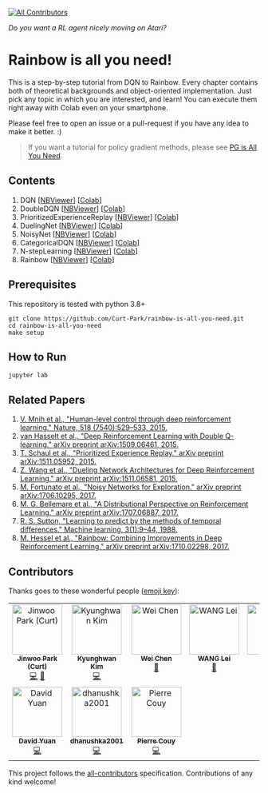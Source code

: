 [![All Contributors](https://img.shields.io/badge/all_contributors-6-orange.svg?style=flat-square)](#contributors)

*Do you want a RL agent nicely moving on Atari?*
# Rainbow is all you need!

This is a step-by-step tutorial from DQN to Rainbow.
Every chapter contains both of theoretical backgrounds and object-oriented implementation. Just pick any topic in which you are interested, and learn! You can execute them right away with Colab even on your smartphone.

Please feel free to open an issue or a pull-request if you have any idea to make it better. :)

>If you want a tutorial for policy gradient methods, please see [PG is All You Need](https://github.com/MrSyee/pg-is-all-you-need).

## Contents

01. DQN [[NBViewer](https://nbviewer.jupyter.org/github/Curt-Park/rainbow-is-all-you-need/blob/master/01.dqn.ipynb)] [[Colab](https://colab.research.google.com/github/Curt-Park/rainbow-is-all-you-need/blob/master/01.dqn.ipynb)]
02. DoubleDQN [[NBViewer](https://nbviewer.jupyter.org/github/Curt-Park/rainbow-is-all-you-need/blob/master/02.double_q.ipynb)] [[Colab](https://colab.research.google.com/github/Curt-Park/rainbow-is-all-you-need/blob/master/02.double_q.ipynb)]
03. PrioritizedExperienceReplay [[NBViewer](https://nbviewer.jupyter.org/github/Curt-Park/rainbow-is-all-you-need/blob/master/03.per.ipynb)] [[Colab](https://colab.research.google.com/github/Curt-Park/rainbow-is-all-you-need/blob/master/03.per.ipynb)]
04. DuelingNet [[NBViewer](https://nbviewer.jupyter.org/github/Curt-Park/rainbow-is-all-you-need/blob/master/04.dueling.ipynb)] [[Colab](https://colab.research.google.com/github/Curt-Park/rainbow-is-all-you-need/blob/master/04.dueling.ipynb)]
05. NoisyNet [[NBViewer](https://nbviewer.jupyter.org/github/Curt-Park/rainbow-is-all-you-need/blob/master/05.noisy_net.ipynb)] [[Colab](https://colab.research.google.com/github/Curt-Park/rainbow-is-all-you-need/blob/master/05.noisy_net.ipynb)]
06. CategoricalDQN [[NBViewer](https://nbviewer.jupyter.org/github/Curt-Park/rainbow-is-all-you-need/blob/master/06.categorical_dqn.ipynb)] [[Colab](https://colab.research.google.com/github/Curt-Park/rainbow-is-all-you-need/blob/master/06.categorical_dqn.ipynb)]
07. N-stepLearning [[NBViewer](https://nbviewer.jupyter.org/github/Curt-Park/rainbow-is-all-you-need/blob/master/07.n_step_learning.ipynb)] [[Colab](https://colab.research.google.com/github/Curt-Park/rainbow-is-all-you-need/blob/master/07.n_step_learning.ipynb)]
08. Rainbow [[NBViewer](https://nbviewer.jupyter.org/github/Curt-Park/rainbow-is-all-you-need/blob/master/08.rainbow.ipynb)] [[Colab](https://colab.research.google.com/github/Curt-Park/rainbow-is-all-you-need/blob/master/08.rainbow.ipynb)]

## Prerequisites
This repository is tested with python 3.8+
```
git clone https://github.com/Curt-Park/rainbow-is-all-you-need.git
cd rainbow-is-all-you-need
make setup
```

## How to Run
```
jupyter lab
```

## Related Papers

01. [V. Mnih et al., "Human-level control through deep reinforcement learning." Nature, 518
(7540):529–533, 2015.](https://storage.googleapis.com/deepmind-media/dqn/DQNNaturePaper.pdf)
02. [van Hasselt et al., "Deep Reinforcement Learning with Double Q-learning." arXiv preprint arXiv:1509.06461, 2015.](https://arxiv.org/pdf/1509.06461.pdf)
03. [T. Schaul et al., "Prioritized Experience Replay." arXiv preprint arXiv:1511.05952, 2015.](https://arxiv.org/pdf/1511.05952.pdf)
04. [Z. Wang et al., "Dueling Network Architectures for Deep Reinforcement Learning." arXiv preprint arXiv:1511.06581, 2015.](https://arxiv.org/pdf/1511.06581.pdf)
05. [M. Fortunato et al., "Noisy Networks for Exploration." arXiv preprint arXiv:1706.10295, 2017.](https://arxiv.org/pdf/1706.10295.pdf)
06. [M. G. Bellemare et al., "A Distributional Perspective on Reinforcement Learning." arXiv preprint arXiv:1707.06887, 2017.](https://arxiv.org/pdf/1707.06887.pdf)
07. [R. S. Sutton, "Learning to predict by the methods of temporal differences." Machine learning, 3(1):9–44, 1988.](http://incompleteideas.net/papers/sutton-88-with-erratum.pdf)
08. [M. Hessel et al., "Rainbow: Combining Improvements in Deep Reinforcement Learning." arXiv preprint arXiv:1710.02298, 2017.](https://arxiv.org/pdf/1710.02298.pdf)

## Contributors

Thanks goes to these wonderful people ([emoji key](https://allcontributors.org/docs/en/emoji-key)):

<!-- ALL-CONTRIBUTORS-LIST:START - Do not remove or modify this section -->
<!-- prettier-ignore-start -->
<!-- markdownlint-disable -->
<table>
  <tbody>
    <tr>
      <td align="center" valign="top" width="14.28%"><a href="https://www.linkedin.com/in/curt-park/"><img src="https://avatars3.githubusercontent.com/u/14961526?v=4?s=100" width="100px;" alt="Jinwoo Park (Curt)"/><br /><sub><b>Jinwoo Park (Curt)</b></sub></a><br /><a href="https://github.com/Curt-Park/rainbow-is-all-you-need/commits?author=Curt-Park" title="Code">💻</a> <a href="https://github.com/Curt-Park/rainbow-is-all-you-need/commits?author=Curt-Park" title="Documentation">📖</a></td>
      <td align="center" valign="top" width="14.28%"><a href="https://www.linkedin.com/in/kyunghwan-kim-0739a314a/"><img src="https://avatars3.githubusercontent.com/u/17582508?v=4?s=100" width="100px;" alt="Kyunghwan Kim"/><br /><sub><b>Kyunghwan Kim</b></sub></a><br /><a href="https://github.com/Curt-Park/rainbow-is-all-you-need/commits?author=MrSyee" title="Code">💻</a></td>
      <td align="center" valign="top" width="14.28%"><a href="https://github.com/Wei-1"><img src="https://avatars0.githubusercontent.com/u/10698262?v=4?s=100" width="100px;" alt="Wei Chen"/><br /><sub><b>Wei Chen</b></sub></a><br /><a href="#maintenance-Wei-1" title="Maintenance">🚧</a></td>
      <td align="center" valign="top" width="14.28%"><a href="https://github.com/wlbksy"><img src="https://avatars1.githubusercontent.com/u/2433806?v=4?s=100" width="100px;" alt="WANG Lei"/><br /><sub><b>WANG Lei</b></sub></a><br /><a href="#maintenance-wlbksy" title="Maintenance">🚧</a></td>
      <td align="center" valign="top" width="14.28%"><a href="https://www.tun6.com/"><img src="https://avatars.githubusercontent.com/u/10635308?v=4?s=100" width="100px;" alt="leeyaf"/><br /><sub><b>leeyaf</b></sub></a><br /><a href="https://github.com/Curt-Park/rainbow-is-all-you-need/commits?author=leeyaf" title="Code">💻</a></td>
      <td align="center" valign="top" width="14.28%"><a href="https://github.com/AFanaei"><img src="https://avatars.githubusercontent.com/u/5231504?v=4?s=100" width="100px;" alt="ahmadF"/><br /><sub><b>ahmadF</b></sub></a><br /><a href="https://github.com/Curt-Park/rainbow-is-all-you-need/commits?author=AFanaei" title="Documentation">📖</a></td>
      <td align="center" valign="top" width="14.28%"><a href="https://github.com/robertoschiavone"><img src="https://avatars.githubusercontent.com/u/5054879?v=4?s=100" width="100px;" alt="Roberto Schiavone"/><br /><sub><b>Roberto Schiavone</b></sub></a><br /><a href="https://github.com/Curt-Park/rainbow-is-all-you-need/commits?author=robertoschiavone" title="Code">💻</a></td>
    </tr>
    <tr>
      <td align="center" valign="top" width="14.28%"><a href="https://github.com/DaivdYuan"><img src="https://avatars.githubusercontent.com/u/47169162?v=4?s=100" width="100px;" alt="David Yuan"/><br /><sub><b>David Yuan</b></sub></a><br /><a href="https://github.com/Curt-Park/rainbow-is-all-you-need/commits?author=DaivdYuan" title="Code">💻</a></td>
      <td align="center" valign="top" width="14.28%"><a href="https://github.com/dhanushka2001"><img src="https://avatars.githubusercontent.com/u/79731347?v=4?s=100" width="100px;" alt="dhanushka2001"/><br /><sub><b>dhanushka2001</b></sub></a><br /><a href="https://github.com/Curt-Park/rainbow-is-all-you-need/commits?author=dhanushka2001" title="Code">💻</a></td>
      <td align="center" valign="top" width="14.28%"><a href="https://pierre-couy.dev"><img src="https://avatars.githubusercontent.com/u/11176108?v=4?s=100" width="100px;" alt="Pierre Couy"/><br /><sub><b>Pierre Couy</b></sub></a><br /><a href="https://github.com/Curt-Park/rainbow-is-all-you-need/commits?author=pcouy" title="Code">💻</a></td>
    </tr>
  </tbody>
</table>

<!-- markdownlint-restore -->
<!-- prettier-ignore-end -->

<!-- ALL-CONTRIBUTORS-LIST:END -->

This project follows the [all-contributors](https://github.com/all-contributors/all-contributors) specification. Contributions of any kind welcome!
